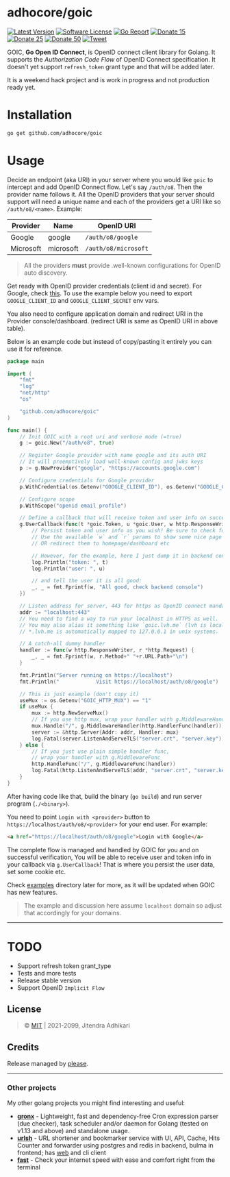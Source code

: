 # adhocore/goic

[![Latest Version](https://img.shields.io/github/release/adhocore/gronx.svg?style=flat-square)](https://github.com/adhocore/goic/releases)
[![Software License](https://img.shields.io/badge/license-MIT-brightgreen.svg?style=flat-square)](LICENSE)
[![Go Report](https://goreportcard.com/badge/github.com/adhocore/goic)](https://goreportcard.com/report/github.com/adhocore/goic)
[![Donate 15](https://img.shields.io/badge/donate-paypal-blue.svg?style=flat-square&label=donate+15)](https://www.paypal.me/ji10/15usd)
[![Donate 25](https://img.shields.io/badge/donate-paypal-blue.svg?style=flat-square&label=donate+25)](https://www.paypal.me/ji10/25usd)
[![Donate 50](https://img.shields.io/badge/donate-paypal-blue.svg?style=flat-square&label=donate+50)](https://www.paypal.me/ji10/50usd)
[![Tweet](https://img.shields.io/twitter/url/http/shields.io.svg?style=social)](https://twitter.com/intent/tweet?text=Simple+Golang+OpenID+Connect+client&url=https://github.com/adhocore/goic&hashtags=go,golang,openid,oauth,openid-connect,connect,oauth2)

GOIC, **Go Open ID Connect**, is OpenID connect client library for Golang.
It supports the *Authorization Code Flow* of OpenID Connect specification.
It doesn't yet support `refresh_token` grant type and that will be added later.

It is a weekend hack project and is work in progress and not production ready yet.

# Installation

```sh
go get github.com/adhocore/goic
```

# Usage

Decide an endpoint (aka URI) in your server where you would like `goic` to intercept and add OpenID Connect flow.
Let's say `/auth/o8`. Then the provider name follows it.
All the OpenID providers that your server should support will need a unique name and each of the
providers get a URI like so `/auth/o8/<name>`. Example:

| Provider | Name | OpenID URI |
|----------|------|------------|
| Google | google | `/auth/o8/google` |
| Microsoft | microsoft | `/auth/o8/microsoft` |

> All the providers **must** provide .well-known configurations for OpenID auto discovery.

Get ready with OpenID provider credentials (client id and secret).
For Google, check [this](https://developers.google.com/identity/gsi/web/guides/get-google-api-clientid).
To use the example below you need to export `GOOGLE_CLIENT_ID` and `GOOGLE_CLIENT_SECRET` env vars.

You also need to configure application domain and redirect URI in the Provider console/dashboard.
(redirect URI is same as OpenID URI in above table).

Below is an example code but instead of copy/pasting it entirely you can use it for reference.

```go
package main

import (
	"fmt"
	"log"
	"net/http"
	"os"

	"github.com/adhocore/goic"
)

func main() {
	// Init GOIC with a root uri and verbose mode (=true)
	g := goic.New("/auth/o8", true)

	// Register Google provider with name google and its auth URI
	// It will preemptively load well-known config and jwks keys
	p := g.NewProvider("google", "https://accounts.google.com")

	// Configure credentials for Google provider
	p.WithCredential(os.Getenv("GOOGLE_CLIENT_ID"), os.Getenv("GOOGLE_CLIENT_SECRET"))

	// Configure scope
	p.WithScope("openid email profile")

	// Define a callback that will receive token and user info on successful verification
	g.UserCallback(func(t *goic.Token, u *goic.User, w http.ResponseWriter, r *http.Request) {
		// Persist token and user info as you wish! Be sure to check for error in `u.Error` first
		// Use the available `w` and `r` params to show some nice page with message to your user
		// OR redirect them to homepage/dashboard etc

		// However, for the example, here I just dump it in backend console
		log.Println("token: ", t)
		log.Println("user: ", u)

		// and tell the user it is all good:
		_, _ = fmt.Fprintf(w, "All good, check backend console")
	})

	// Listen address for server, 443 for https as OpenID connect mandates it!
	addr := "localhost:443"
	// You need to find a way to run your localhost in HTTPS as well.
	// You may also alias it something like `goic.lvh.me` (lvh is local virtual host)
	// *.lvh.me is automatically mapped to 127.0.0.1 in unix systems.

	// A catch-all dummy handler
	handler := func(w http.ResponseWriter, r *http.Request) {
		_, _ = fmt.Fprintf(w, r.Method+" "+r.URL.Path+"\n")
	}

	fmt.Println("Server running on https://localhost")
	fmt.Println("            Visit https://localhost/auth/o8/google")

	// This is just example (don't copy it)
	useMux := os.Getenv("GOIC_HTTP_MUX") == "1"
	if useMux {
		mux := http.NewServeMux()
		// If you use http mux, wrap your handler with g.MiddlewareHandler
		mux.Handle("/", g.MiddlewareHandler(http.HandlerFunc(handler)))
		server := &http.Server{Addr: addr, Handler: mux}
		log.Fatal(server.ListenAndServeTLS("server.crt", "server.key"))
	} else {
		// If you just use plain simple handler func,
		// wrap your handler with g.MiddlewareFunc
		http.HandleFunc("/", g.MiddlewareFunc(handler))
		log.Fatal(http.ListenAndServeTLS(addr, "server.crt", "server.key", nil))
	}
}
```

After having code like that, build the binary (`go build`) and run server program (`./<binary>`).

You need to point `Login with <provider>`  button to `https://localhost/auth/o8/<provider>` for your end user.
For example:
```html
<a href="https://localhost/auth/o8/google">Login with Google</a>
```

The complete flow is managed and handled by GOIC for you and on successful verification,
You will be able to receive user and token info in your callback via `g.UserCallback`!
That is where you persist the user data, set some cookie etc.

Check [examples](./examples) directory later for more, as it will be updated
when GOIC has new features.

> The example and discussion here assume `localhost` domain so adjust that accordingly for your domains.

---
# TODO

- Support refresh token grant_type
- Tests and more tests
- Release stable version
- Support OpenID `Implicit Flow`

## License

> &copy; [MIT](./LICENSE) | 2021-2099, Jitendra Adhikari

## Credits

Release managed by [please](https://github.com/adhocore/please).

---
### Other projects
My other golang projects you might find interesting and useful:

- [**gronx**](https://github.com/adhocore/gronx) - Lightweight, fast and dependency-free Cron expression parser (due checker), task scheduler and/or daemon for Golang (tested on v1.13 and above) and standalone usage.
- [**urlsh**](https://github.com/adhocore/urlsh) - URL shortener and bookmarker service with UI, API, Cache, Hits Counter and forwarder using postgres and redis in backend, bulma in frontend; has [web](https://urlssh.xyz) and cli client
- [**fast**](https://github.com/adhocore/fast) - Check your internet speed with ease and comfort right from the terminal
